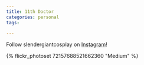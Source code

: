 ```yaml
---
title: 11th Doctor
categories: personal
tags: 

---
```


Follow slendergiantcosplay on [Instagram](https://www.instagram.com/slendergiantcosplay)!

{% flickr_photoset 72157688521662360 "Medium" %}